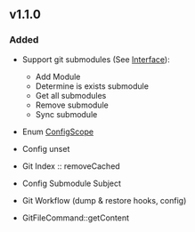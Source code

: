## v1.1.0

### Added

* Support git submodules (See [Interface](./src/Contracts/Commands/GitSubmoduleCommand.php)):
    * Add Module
    * Determine is exists submodule
    * Get all submodules
    * Remove submodule
    * Sync submodule
    
* Enum [ConfigScope](./src/Enum/ConfigScope.php)

* Config unset

* Git Index :: removeCached

* Config Submodule Subject

* Git Workflow (dump & restore hooks, config)

* GitFileCommand::getContent

